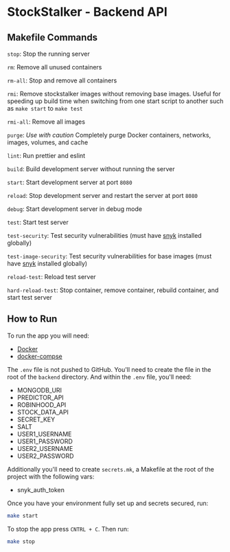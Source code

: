 # StockStalker - Backend API

## Makefile Commands

`stop`: Stop the running server

`rm`: Remove all unused containers

`rm-all`: Stop and remove all containers

`rmi`: Remove stockstalker images without removing base images. Useful for speeding up build time when switching from one start script to another such as `make start` to `make test`

`rmi-all`: Remove all images

`purge`: _Use with caution_ Completely purge Docker containers, networks, images, volumes, and cache

`lint`: Run prettier and eslint

`build`: Build development server without running the server

`start`: Start development server at port `8080`

`reload`: Stop development server and restart the server at port `8080`

`debug`: Start development server in debug mode

`test`: Start test server

`test-security`: Test security vulnerabilities (must have [snyk](https://support.snyk.io/hc/en-us/articles/360003812538-Install-the-Snyk-CLI) installed globally)

`test-image-security`: Test security vulnerabilities for base images (must have [snyk](https://support.snyk.io/hc/en-us/articles/360003812538-Install-the-Snyk-CLI) installed globally)

`reload-test`: Reload test server

`hard-reload-test`: Stop container, remove container, rebuild container, and start test server

## How to Run

To run the app you will need:

- [Docker](https://docs.docker.com/get-docker/)
- [docker-compse](https://docs.docker.com/compose/install/)

The `.env` file is not pushed to GitHub. You'll need to create the file in the root of the `backend` directory. And within the `.env` file, you'll need:

- MONGODB_URI
- PREDICTOR_API
- ROBINHOOD_API
- STOCK_DATA_API
- SECRET_KEY
- SALT
- USER1_USERNAME
- USER1_PASSWORD
- USER2_USERNAME
- USER2_PASSWORD

Additionally you'll need to create `secrets.mk`, a Makefile at the root of the project with the following vars:

- snyk_auth_token

Once you have your environment fully set up and secrets secured, run:

```bash
make start
```

To stop the app press `CNTRL + C`. Then run:

```bash
make stop
```
